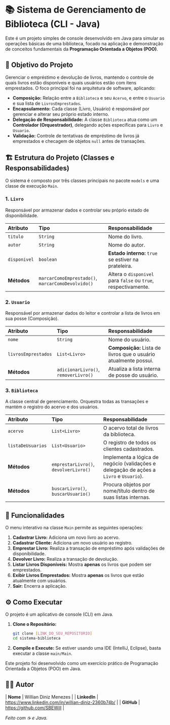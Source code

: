 
# 📚 Sistema de Gerenciamento de Biblioteca (CLI - Java)

Este é um projeto simples de console desenvolvido em Java para simular as operações básicas de uma biblioteca, focado na aplicação e demonstração de conceitos fundamentais da **Programação Orientada a Objetos (POO)**.

## 🎯 Objetivo do Projeto

Gerenciar o empréstimo e devolução de livros, mantendo o controle de quais livros estão disponíveis e quais usuários estão com itens emprestados. O foco principal foi na arquitetura de software, aplicando:

  * **Composição:** Relação entre a `Biblioteca` e seu `Acervo`, e entre o `Usuario` e sua lista de `LivrosEmprestados`.
  * **Encapsulamento:** Cada classe (Livro, Usuário) é responsável por gerenciar e alterar seu próprio estado interno.
  * **Delegação de Responsabilidade:** A classe `Biblioteca` atua como um **Controlador (Orquestrador)**, delegando ações específicas para `Livro` e `Usuario`.
  * **Validação:** Controle de tentativas de empréstimo de livros já emprestados e checagem de objetos `null` antes de transações.

## 🏗️ Estrutura do Projeto (Classes e Responsabilidades)

O sistema é composto por três classes principais no pacote `models` e uma classe de execução `Main`.

### 1\. `Livro`

Responsável por armazenar dados e controlar seu próprio estado de disponibilidade.

| Atributo | Tipo | Responsabilidade |
| :--- | :--- | :--- |
| `titulo` | `String` | Nome do livro. |
| `autor` | `String` | Nome do autor. |
| `disponivel` | `boolean` | **Estado interno:** `true` se estiver na prateleira. |
| **Métodos** | `marcarComoEmprestado()`, `marcarComoDevolvido()` | Altera o `disponivel` para `false` ou `true`, respectivamente. |

### 2\. `Usuario`

Responsável por armazenar dados do leitor e controlar a lista de livros em sua posse (Composição).

| Atributo | Tipo | Responsabilidade |
| :--- | :--- | :--- |
| `nome` | `String` | Nome do usuário. |
| `livrosEmprestados` | `List<Livro>` | **Composição:** Lista de livros que o usuário atualmente possui. |
| **Métodos** | `adicionarLivro()`, `removerLivro()` | Atualiza a lista interna de posse do usuário. |

### 3\. `Biblioteca`

A classe central de gerenciamento. Orquestra todas as transações e mantém o registro do acervo e dos usuários.

| Atributo | Tipo | Responsabilidade |
| :--- | :--- | :--- |
| `acervo` | `List<Livro>` | O acervo total de livros da biblioteca. |
| `listaDeUsuarios` | `List<Usuario>` | O registro de todos os clientes cadastrados. |
| **Métodos** | `emprestarLivro()`, `devolverLivro()` | Implementa a lógica de negócio (validações e delegação de ações a `Livro` e `Usuario`). |
| **Métodos** | `buscarLivro()`, `buscarUsuario()` | Procura objetos por nome/título dentro de suas listas internas. |

## 🚀 Funcionalidades

O menu interativo na classe `Main` permite as seguintes operações:

1.  **Cadastrar Livro:** Adiciona um novo livro ao acervo.
2.  **Cadastrar Cliente:** Adiciona um novo usuário ao registro.
3.  **Emprestar Livro:** Realiza a transação de empréstimo após validações de disponibilidade.
4.  **Devolver Livro:** Realiza a transação de devolução.
5.  **Listar Livros Disponíveis:** Mostra **apenas** os livros que podem ser emprestados.
6.  **Exibir Livros Emprestados:** Mostra **apenas** os livros que estão atualmente com usuários.
7.  **Sair:** Encerra a aplicação.

## ⚙️ Como Executar

O projeto é um aplicativo de console (CLI) em Java.

1.  **Clone o Repositório:**
    ```bash
    git clone [LINK_DO_SEU_REPOSITORIO]
    cd sistema-biblioteca
    ```
2.  **Compile e Execute:**
    Se estiver usando uma IDE (IntelliJ, Eclipse), basta executar a classe `main/Main`.


Este projeto foi desenvolvido como um exercício prático de Programação Orientada a Objetos (POO) em Java.

## 👨‍💻 Autor

| **Nome** | Willian Diniz Menezes |
| **LinkedIn** | https://www.linkedin.com/in/willian-diniz-2360b74b/ |
| **GitHub** | https://github.com/SBEWill |



*Feito com ☕ e Java.*
